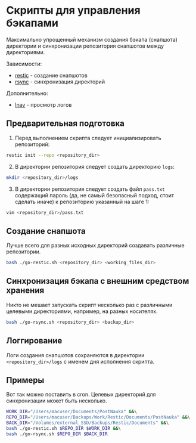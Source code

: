 # Скрипты для управления бэкапами
Максимально упрощенный механизм создания бэкапа (снапшота) директории и синхронизации репозитория снапшотов между директориями.

Зависимости:
- [restic](https://restic.net/) - создание снапшотов
- [rsync](https://rsync.samba.org/) - синхронизация директорий

Дополнительно:
- [lnav](https://lnav.org/) - просмотр логов

## Предварительная подготовка
1. Перед выполнением скрипта следует инициализировать репозиторий:
```bash
restic init --repo <repository_dir>
```
2. В директории репозитория следует создать директорию `logs`:
```bash
mkdir <repository_dir>/logs
```
3. В директории репозитория следует создать файл `pass.txt` содержащий пароль (да, не самый безопасный подход, стоит сделать иначе) к репозиторию указанный на шаге 1:
```bash
vim <repository_dir>/pass.txt
```

## Создание снапшота
Лучше всего для разных исходных директорий создавать различные репозитории.
```bash
bash ./go-restic.sh <repository_dir> <working_files_dir>
```

## Синхронизация бэкапа с внешним средством хранения
Никто не мешает запускать скрипт несколько раз с различными целевыми директориями, например, на разных носителях.
```bash
bash ./go-rsync.sh <repository_dir> <backup_dir>
```

## Логгирование
Логи создания снапшотов сохраняются в директории `<repository_dir>/logs` с именем дня исполнения скрипта.

## Примеры
Вот так можно поставить в cron. Целевых директорий для синхронизации может быть несколько.
```bash
WORK_DIR="/Users/macuser/Documents/PostNauka" &&\
REPO_DIR="/Users/macuser/Backups/Work/Restic/Documents/PostNauka" &&\
BACK_DIR="/Volumes/external_SSD/Backups/Restic/Documents" &&\
bash ./go-restic.sh $REPO_DIR $WORK_DIR &&\
bash ./go-rsync.sh $REPO_DIR $BACK_DIR
```
